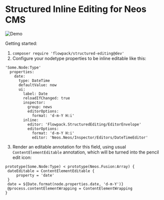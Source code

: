 # Structured Inline Editing for Neos CMS


![Demo](https://raw.githubusercontent.com/flowpack/Flowpack.StructuredEditing/master/structured.gif)

Getting started:

1. `composer require 'flowpack/structured-editing@dev'`
2. Configure your nodetype properties to be inline editable like this:

```
'Some.Node:Type'
  properties:
    date:
      type: DateTime
      defaultValue: now
      ui:
        label: Date
        reloadIfChanged: true
        inspector:
          group: news
          editorOptions:
            format: 'd-m-Y H:i'
        inline:
          editor: 'Flowpack.StructuredEditing/EditorEnvelope'
          editorOptions:
            format: 'd-m-Y H:i'
            editor: 'Neos.Neos/Inspector/Editors/DateTimeEditor'
```

3. Render an editable annotation for this field, using usual `ContentElementEditable` annotation, which will be turned into the pencil edit icon:

```
prototype(Some.Node:Type) < prototype(Neos.Fusion:Array) {
 dateEditable = ContentElementEditable {
	 property = 'date'
 }
 date = ${Date.format(node.properties.date, 'd-m-Y')}
 @process.contentElementWrapping = ContentElementWrapping
}
```
